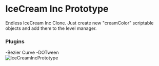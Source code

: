 # IceCream Inc Prototype 
Endless IceCream Inc Clone. Just create new "creamColor" scriptable objects and add them to the level manager. 

### Plugins
-Bezier Curve
-DOTween<br/>
![IceCreamIncPrototype](https://user-images.githubusercontent.com/31069086/138526849-bd6ea834-eeda-454d-bd0a-0e01b5629836.gif)
